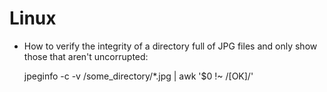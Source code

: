 # Linux

* How to verify the integrity of a directory full of JPG files and only show those that aren't uncorrupted:

  jpeginfo -c -v /some_directory/*.jpg | awk '$0 !~ /\[OK\]/'

